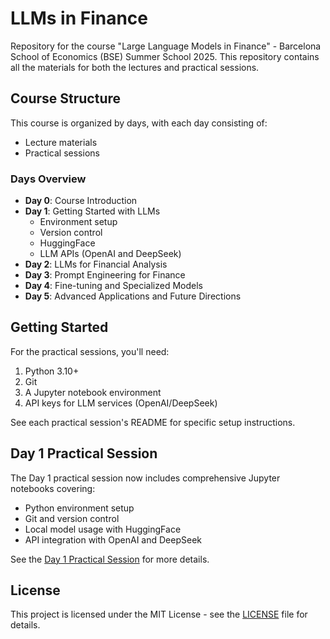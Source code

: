 # LLMs in Finance

Repository for the course "Large Language Models in Finance" - Barcelona School of Economics (BSE) Summer School 2025. This repository contains all the materials for both the lectures and practical sessions.

## Course Structure

This course is organized by days, with each day consisting of:
- Lecture materials
- Practical sessions

### Days Overview

- **Day 0**: Course Introduction
- **Day 1**: Getting Started with LLMs
  - Environment setup
  - Version control
  - HuggingFace
  - LLM APIs (OpenAI and DeepSeek)
- **Day 2**: LLMs for Financial Analysis
- **Day 3**: Prompt Engineering for Finance
- **Day 4**: Fine-tuning and Specialized Models
- **Day 5**: Advanced Applications and Future Directions

## Getting Started

For the practical sessions, you'll need:
1. Python 3.10+
2. Git
3. A Jupyter notebook environment
4. API keys for LLM services (OpenAI/DeepSeek)

See each practical session's README for specific setup instructions.

## Day 1 Practical Session

The Day 1 practical session now includes comprehensive Jupyter notebooks covering:
- Python environment setup
- Git and version control
- Local model usage with HuggingFace
- API integration with OpenAI and DeepSeek

See the [Day 1 Practical Session](src/day1/practical-session/README.md) for more details.

## License

This project is licensed under the MIT License - see the [LICENSE](LICENSE) file for details. 
